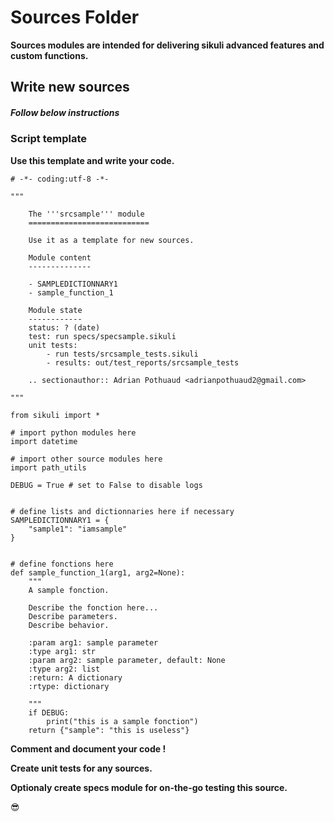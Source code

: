 Sources Folder
==============

**Sources modules are intended for delivering sikuli advanced features and custom functions.**

Write new sources
-----------------

##### *Follow below instructions*

### Script template

**Use this template and write your code.**

    # -*- coding:utf-8 -*-

    """

        The '''srcsample''' module
        ===========================

        Use it as a template for new sources.

        Module content
        --------------

        - SAMPLEDICTIONNARY1
        - sample_function_1

        Module state
        ------------
        status: ? (date)
        test: run specs/specsample.sikuli
        unit tests:
            - run tests/srcsample_tests.sikuli
            - results: out/test_reports/srcsample_tests

        .. sectionauthor:: Adrian Pothuaud <adrianpothuaud2@gmail.com>

    """

    from sikuli import *

    # import python modules here
    import datetime

    # import other source modules here
    import path_utils

    DEBUG = True # set to False to disable logs


    # define lists and dictionnaries here if necessary
    SAMPLEDICTIONNARY1 = {
        "sample1": "iamsample"
    }


    # define fonctions here
    def sample_function_1(arg1, arg2=None):
        """
        A sample fonction.

        Describe the fonction here...
        Describe parameters.
        Describe behavior.

        :param arg1: sample parameter
        :type arg1: str
        :param arg2: sample parameter, default: None
        :type arg2: list
        :return: A dictionary
        :rtype: dictionary

        """
        if DEBUG:
            print("this is a sample fonction")
        return {"sample": "this is useless"}



**Comment and document your code !**

**Create unit tests for any sources.**

**Optionaly create specs module for on-the-go testing this source.**

:sunglasses:
